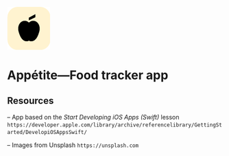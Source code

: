 ![alt text](https://github.com/amandalui/food-app-ios/blob/master/Images/app-icon-rounded.png?raw=true)
# Appétite—Food tracker app


## Resources
– App based on the *Start Developing iOS Apps (Swift)* lesson `https://developer.apple.com/library/archive/referencelibrary/GettingStarted/DevelopiOSAppsSwift/`

– Images from Unsplash
`https://unsplash.com`
